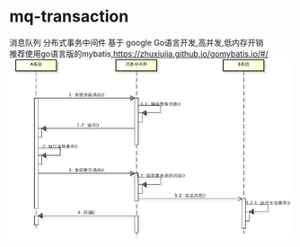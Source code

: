 # mq-transaction
消息队列 分布式事务中间件
基于 google Go语言开发,高并发,低内存开销</br>
推荐使用go语言版的mybatis,https://zhuxiujia.github.io/gomybatis.io/#/
<img src="99941-20160805193239215-1686697120.png"></br>
